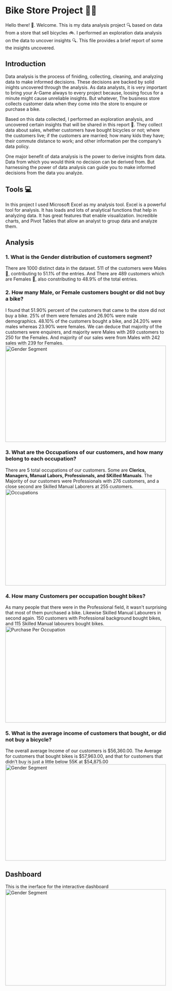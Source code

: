 # Bike Store Project 🚴‍♂️
Hello there! 👋. Welcome. This is my data analysis project :mag: based on data from a store that sell bicycles :bike:. 
I performed an exploration data analysis on the data to uncover insights :mag:. This file provides a brief report of some the insights uncovered.

## Introduction
Data analysis is the process of finiding, collecting, cleaning, and analyzing data to make informed decisions. These decisions are backed by solid inights uncovered through the analysis. As data analysts, it is very important to bring your A-Game always to every project because, loosing focus for a minute might cause unreliable insights. But whatever, The business store collects customer data when they come into the store to enquire or purchase a bike. 

Based on this data collected, I performed an exploration analysis, and uncovered certain insights that will be shared in this report :book:. They collect data about sales, whether customers have bought bicycles or not; where the customers live; if the customers are married; how many kids they have; their commute distance to work; and other information per the company’s data policy.

One major benefit of data analysis is the power to derive insights from data. Data from which you would think no decision can be derived from. But harnessing the power of data analysis can guide you to make informed decisions from the data you analyze. 

## Tools :computer: 
In this project I used Microsoft Excel as my analysis tool. Excel is a powerful tool for analysis. It has loads and lots of analytical functions that help in analyzing data. It has great features that enable visualization. Incredible charts, and Pivot Tables that allow an analyst to group data and analyze them.

## Analysis
### 1. What is the Gender distribution of customers segment?
   There are 1000 distinct data in the dataset. 511 of the customers were Males :man:, contributing to 51.1% of the entries. And There are 489 customers which are Females :woman:, also constributing to 48.9% of the total entries.

### 2. How many Male, or Female customers bought or did not buy a bike?
I found that 51.90% percent of the customers that came to the store did not buy a bike. 25% of them were females and 26.90% were male demographics. 48.10% of the customers bought a bike, and 24.20% were males whereas 23.90% were females.
We can deduce that majority of the customers were enquirers, and majority were Males with 269 customers to 250 for the Females. And majority of our sales were from Males with 242 sales with 239 for Females.   
<img src="https://github.com/user-attachments/assets/57d979d3-4b02-4101-b057-0dc8bd9e7769" alt="Gender Segment" width="500" height="300">

### 3. What are the Occupations of our customers, and how many belong to each occupation?
There are 5 total occupations of our customers. Some are <b>Clerics, Managers, Manual Labors, Professionals, and SKilled Manuals</b>. The Majority of our customers were Professionals with 276 customers, and a close second are Skilled Manual Laborers at 255 customers. 
<img src="https://github.com/user-attachments/assets/ef3cefcb-dd01-4fdd-8d53-caddf65c3cdb" alt="Occupations" width="500" height="300">

### 4. How many Customers per occupation bought bikes?
As many people that there were in the Professional field, it wasn't surprising that most of them purchased a bike. Likewise Skilled Manual Labourers in second again. 150 customers with Professional background bought bikes, and 115 Skilled Manual labourers bought bikes.
<img src="https://github.com/user-attachments/assets/20426e37-d9aa-48fa-b3d5-bb4e5f95f542" alt="Purchase Per Occupation" width="500" height="300">

### 5. What is the average income of customers that bought, or did not buy a bicycle?
The overall average Income of our customers is $56,360.00. The Average for customers that bought bikes is $57,963.00, and that for customers that didn’t buy is just a little below 55K at $54,875.00  
<img src="https://github.com/user-attachments/assets/832a908b-7e1f-4481-a530-6a78d1584cb2" alt="Gender Segment" width="500" height="300">

## Dashboard
This is the inerface for the interactive dashboard
<img src="https://github.com/user-attachments/assets/567b2f89-8de2-4f1c-a1c7-db11fc4a9375" alt="Gender Segment" width="500" height="300">


